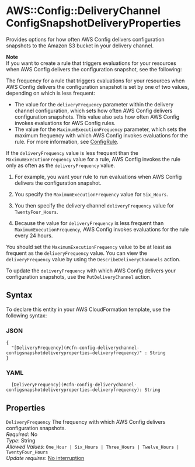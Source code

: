 # AWS::Config::DeliveryChannel ConfigSnapshotDeliveryProperties<a name="aws-properties-config-deliverychannel-configsnapshotdeliveryproperties"></a>

Provides options for how often AWS Config delivers configuration snapshots to the Amazon S3 bucket in your delivery channel\.

**Note**  
If you want to create a rule that triggers evaluations for your resources when AWS Config delivers the configuration snapshot, see the following:

The frequency for a rule that triggers evaluations for your resources when AWS Config delivers the configuration snapshot is set by one of two values, depending on which is less frequent:
+ The value for the `deliveryFrequency` parameter within the delivery channel configuration, which sets how often AWS Config delivers configuration snapshots\. This value also sets how often AWS Config invokes evaluations for AWS Config rules\.
+ The value for the `MaximumExecutionFrequency` parameter, which sets the maximum frequency with which AWS Config invokes evaluations for the rule\. For more information, see [ConfigRule](https://docs.aws.amazon.com/config/latest/APIReference/API_ConfigRule.html)\.

If the `deliveryFrequency` value is less frequent than the `MaximumExecutionFrequency` value for a rule, AWS Config invokes the rule only as often as the `deliveryFrequency` value\.

1. For example, you want your rule to run evaluations when AWS Config delivers the configuration snapshot\.

1. You specify the `MaximumExecutionFrequency` value for `Six_Hours`\. 

1. You then specify the delivery channel `deliveryFrequency` value for `TwentyFour_Hours`\.

1. Because the value for `deliveryFrequency` is less frequent than `MaximumExecutionFrequency`, AWS Config invokes evaluations for the rule every 24 hours\. 

You should set the `MaximumExecutionFrequency` value to be at least as frequent as the `deliveryFrequency` value\. You can view the `deliveryFrequency` value by using the `DescribeDeliveryChannnels` action\.

To update the `deliveryFrequency` with which AWS Config delivers your configuration snapshots, use the `PutDeliveryChannel` action\.

## Syntax<a name="aws-properties-config-deliverychannel-configsnapshotdeliveryproperties-syntax"></a>

To declare this entity in your AWS CloudFormation template, use the following syntax:

### JSON<a name="aws-properties-config-deliverychannel-configsnapshotdeliveryproperties-syntax.json"></a>

```
{
  "[DeliveryFrequency](#cfn-config-deliverychannel-configsnapshotdeliveryproperties-deliveryfrequency)" : String
}
```

### YAML<a name="aws-properties-config-deliverychannel-configsnapshotdeliveryproperties-syntax.yaml"></a>

```
  [DeliveryFrequency](#cfn-config-deliverychannel-configsnapshotdeliveryproperties-deliveryfrequency): String
```

## Properties<a name="aws-properties-config-deliverychannel-configsnapshotdeliveryproperties-properties"></a>

`DeliveryFrequency`  <a name="cfn-config-deliverychannel-configsnapshotdeliveryproperties-deliveryfrequency"></a>
The frequency with which AWS Config delivers configuration snapshots\.  
*Required*: No  
*Type*: String  
*Allowed Values*: `One_Hour | Six_Hours | Three_Hours | Twelve_Hours | TwentyFour_Hours`  
*Update requires*: [No interruption](https://docs.aws.amazon.com/AWSCloudFormation/latest/UserGuide/using-cfn-updating-stacks-update-behaviors.html#update-no-interrupt)